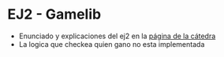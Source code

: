# EJ2 - Gamelib
 - Enunciado y explicaciones del ej2 en la [página de la cátedra](https://algoritmos1rw.ddns.net/ej2)
 - La logica que checkea quien gano no esta implementada
